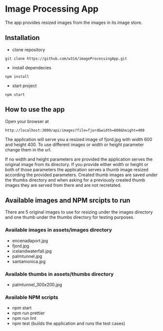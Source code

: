 # Image Processing App
The app provides resized images from the images in its image store.

## Installation
- clone repository
```shell
git clone https://github.com/w314/imageProcessingApp.git
```
- install dependecies
```shell
npm install
```
- start project
```shell
npm start
```

## How to use the app

Open your browser at
```shell
http://localhost:3000/api/images?file=fjord&width=600&height=400
```
The application will serve you a resized image of fjord.jpg with width 600 and height 400.
To use different images or width or height parameter change them in the url.

If no width and height parameters are provided the application serves the original image from its directory. If you provide either width or height or both of those parameters the application serves a thumb image resized according the provided parameters. Created thumb images are saved under the thumbs directory and when asking for a previously created thumb images they are served from there and are not recretated.


## Available images and NPM srcipts to run

There are 5 original images to use for resizing under the images directory and one thumb under the thumbs directory for testing purposes.

### Available images in assets/images directory
- encenadaport.jpg
- fjord.jpg
- icelandwaterfall.jpg
- palmtunnel.jpg
- santamonica.jpg

### Available thumbs in assets/thumbs directory
- palmtunnel_300x200.jpg

### Available NPM scripts
- npm start
- npm run prettier
- npm run lint
- npm test (builds the application and runs the test cases)
